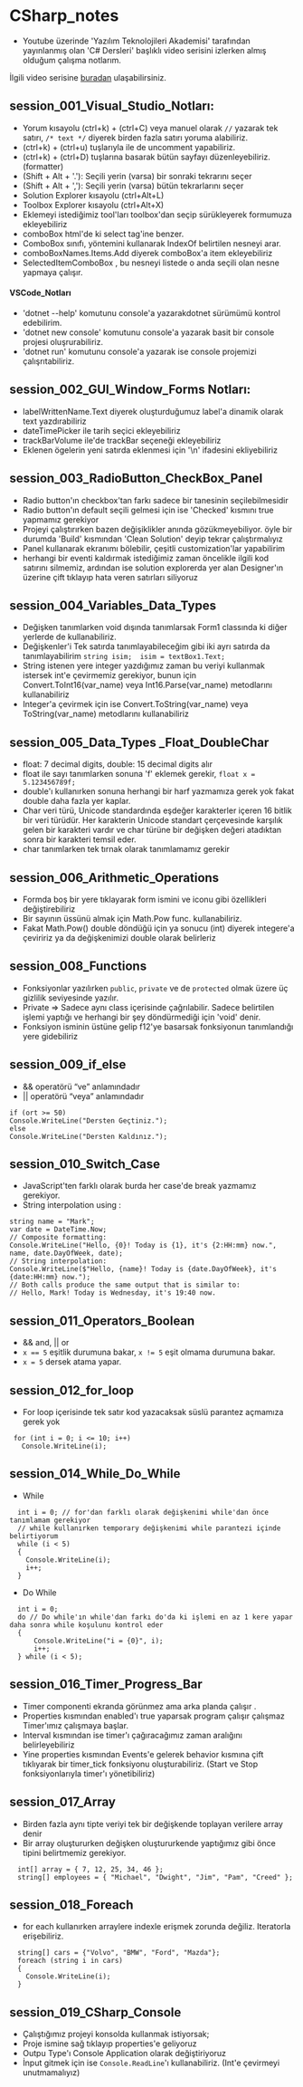 # CSharp_notes

<!-- ## extra_notlar

 -->

- Youtube üzerinde 'Yazılım Teknolojileri Akademisi' tarafından yayınlanmış olan 'C# Dersleri' başlıklı video serisini izlerken almış olduğum çalışma notlarım.

İlgili video serisine [buradan](https://www.youtube.com/watch?v=3t0rU5Yo4nM&list=PLi1BmHvgBkxIYweLR52cRJnit4AEEugn4) ulaşabilirsiniz.

## session_001_Visual_Studio_Notları:

- Yorum kısayolu (ctrl+k) + (ctrl+C) veya manuel olarak `//` yazarak tek satırı, `/* text */` diyerek birden fazla satırı yoruma alabiliriz.
- (ctrl+k) + (ctrl+u) tuşlarıyla ile de uncomment yapabiliriz.
- (ctrl+k) + (ctrl+D) tuşlarına basarak bütün sayfayı düzenleyebiliriz. (formatter)
- (Shift + Alt + '.'): Seçili yerin (varsa) bir sonraki tekrarını seçer
- (Shift + Alt + ','): Seçili yerin (varsa) bütün tekrarlarını seçer
- Solution Explorer kısayolu (ctrl+Alt+L)
- Toolbox Explorer kısayolu (ctrl+Alt+X)
- Eklemeyi istediğimiz tool'ları toolbox'dan seçip sürükleyerek formumuza ekleyebiliriz
- comboBox html'de ki select tag'ine benzer.
- ComboBox sınıfı, yöntemini kullanarak IndexOf belirtilen nesneyi arar.
- comboBoxNames.Items.Add diyerek comboBox'a item ekleyebiliriz
- SelectedItemComboBox , bu nesneyi listede o anda seçili olan nesne yapmaya çalışır.

#### VSCode_Notları

- 'dotnet --help' komutunu console'a yazarakdotnet sürümümü kontrol edebilirim.
- 'dotnet new console' komutunu console'a yazarak basit bir console projesi oluşrurabiliriz.
- 'dotnet run' komutunu console'a yazarak ise console projemizi çalışrıtabiliriz.

## session_002_GUI_Window_Forms Notları:

- labelWrittenName.Text diyerek oluşturduğumuz label'a dinamik olarak text yazdırabiliriz
- dateTimePicker ile tarih seçici ekleyebiliriz
- trackBarVolume ile'de trackBar seçeneği ekleyebiliriz
- Eklenen ögelerin yeni satırda eklenmesi için '\n' ifadesini ekliyebiliriz

## session_003_RadioButton_CheckBox_Panel

- Radio button'ın checkbox'tan farkı sadece bir tanesinin seçilebilmesidir
- Radio button'ın default seçili gelmesi için ise 'Checked' kısmını true yapmamız gerekiyor
- Projeyi çalıştırırken bazen değişiklikler anında gözükmeyebiliyor. öyle bir durumda 'Build' kısmından 'Clean Solution' deyip tekrar çalıştırmalıyız
- Panel kullanarak ekranımı bölebilir, çeşitli customization'lar yapabilirim
- herhangi bir eventi kaldırmak istediğimiz zaman öncelikle ilgili kod satırını silmemiz, ardından ise solution explorerda yer alan Designer'ın üzerine çift tıklayıp hata veren satırları siliyoruz

## session_004_Variables_Data_Types

- Değişken tanımlarken void dışında tanımlarsak Form1 classında ki diğer yerlerde de kullanabiliriz.
- Değişkenler'i Tek satırda tanımlayabileceğim gibi iki ayrı satırda da tanımlayabilirim
  `string isim; 
isim = textBox1.Text;`
- String istenen yere integer yazdığımız zaman bu veriyi kullanmak istersek int'e çevirmemiz gerekiyor, bunun için Convert.ToInt16(var_name) veya Int16.Parse(var_name) metodlarını kullanabiliriz
- Integer'a çevirmek için ise Convert.ToString(var_name) veya ToString(var_name) metodlarını kullanabiliriz

## session_005_Data_Types \_Float_DoubleChar

- float: 7 decimal digits, double: 15 decimal digits alır
- float ile sayı tanımlarken sonuna 'f' eklemek gerekir, `float x = 5.123456789f;`
- double'ı kullanırken sonuna herhangi bir harf yazmamıza gerek yok fakat double daha fazla yer kaplar.
- Char veri türü, Unicode standardında eşdeğer karakterler içeren 16 bitlik bir veri türüdür. Her karakterin Unicode standart çerçevesinde karşılık gelen bir karakteri vardır ve char türüne bir değişken değeri atadıktan sonra bir karakteri temsil eder.
- char tanımlarken tek tırnak olarak tanımlamamız gerekir

## session_006_Arithmetic_Operations

- Formda boş bir yere tıklayarak form ismini ve iconu gibi özellikleri değiştirebiliriz
- Bir sayının üssünü almak için Math.Pow func. kullanabiliriz.
- Fakat Math.Pow() double döndüğü için ya sonucu (int) diyerek integere'a çeviririz ya da değişkenimizi double olarak belirleriz

<!-- ## session_007_Geometric_Calculator  -->

## session_008_Functions

- Fonksiyonlar yazılırken `public`, `private` ve de `protected` olmak üzere üç gizlilik seviyesinde yazılır.
- Private => Sadece aynı class içerisinde çağrılabilir. Sadece belirtilen işlemi yaptığı ve herhangi bir şey döndürmediği için 'void' denir.
- Fonksiyon isminin üstüne gelip f12'ye basarsak fonksiyonun tanımlandığı yere gidebiliriz

## session_009_if_else

- && operatörü “ve” anlamındadır
- || operatörü “veya” anlamındadır

```cSharp
if (ort >= 50)
Console.WriteLine("Dersten Geçtiniz.");
else
Console.WriteLine("Dersten Kaldınız.");
```

## session_010_Switch_Case

- JavaScript'ten farklı olarak burda her case'de break yazmamız gerekiyor.
- String interpolation using :

```cSharp
string name = "Mark";
var date = DateTime.Now;
// Composite formatting:
Console.WriteLine("Hello, {0}! Today is {1}, it's {2:HH:mm} now.", name, date.DayOfWeek, date);
// String interpolation:
Console.WriteLine($"Hello, {name}! Today is {date.DayOfWeek}, it's {date:HH:mm} now.");
// Both calls produce the same output that is similar to:
// Hello, Mark! Today is Wednesday, it's 19:40 now.
```

## session_011_Operators_Boolean

- && and, || or
- `x == 5` eşitlik durumuna bakar, `x != 5` eşit olmama durumuna bakar.
- `x = 5` dersek atama yapar.

## session_012_for_loop

- For loop içerisinde tek satır kod yazacaksak süslü parantez açmamıza gerek yok

```cSharp
 for (int i = 0; i <= 10; i++)
   Console.WriteLine(i);
```

## session_014_While_Do_While

- While

```cSharp
  int i = 0; // for'dan farklı olarak değişkenimi while'dan önce tanımlamam gerekiyor
  // while kullanırken temporary değişkenimi while parantezi içinde belirtiyorum
  while (i < 5)
  {
    Console.WriteLine(i);
    i++;
  }
```

- Do While

```cSharp
  int i = 0;
  do // Do while'ın while'dan farkı do'da ki işlemi en az 1 kere yapar daha sonra while koşulunu kontrol eder
  {
      Console.WriteLine("i = {0}", i);
      i++;
  } while (i < 5);
```

<!-- ## session_015_Quiz -->

## session_016_Timer_Progress_Bar

- Timer componenti ekranda görünmez ama arka planda çalışır .
- Properties kısmından enabled'ı true yaparsak program çalışır çalışmaz Timer'ımız çalışmaya başlar.
- Interval kısmından ise timer'ı çağıracağımız zaman aralığını belirleyebiliriz
- Yine properties kısmından Events'e gelerek behavior kısmına çift tıklıyarak bir timer_tick fonksiyonu oluşturabiliriz. (Start ve Stop fonksiyonlarıyla timer'ı yönetibiliriz)

## session_017_Array

- Birden fazla aynı tipte veriyi tek bir değişkende toplayan verilere array denir
- Bir array oluştururken değişken oluştururkende yaptığımız gibi önce tipini belirtmemiz gerekiyor.

```CSharp
  int[] array = { 7, 12, 25, 34, 46 };
  string[] employees = { "Michael", "Dwight", "Jim", "Pam", "Creed" };
```

## session_018_Foreach

- for each kullanırken arraylere indexle erişmek zorunda değiliz. Iteratorla erişebiliriz.
```CSharp
  string[] cars = {"Volvo", "BMW", "Ford", "Mazda"};
  foreach (string i in cars)
  {
    Console.WriteLine(i);
  }
``` 

## session_019_CSharp_Console
- Çalıştığımız projeyi konsolda kullanmak istiyorsak; 
- Proje ismine sağ tıklayıp properties'e geliyoruz
- Outpu Type'ı Console Application olarak değiştiriyoruz
- İnput gitmek için ise `Console.ReadLine`'ı kullanabiliriz. (Int'e çevirmeyi unutmamalıyız) 
